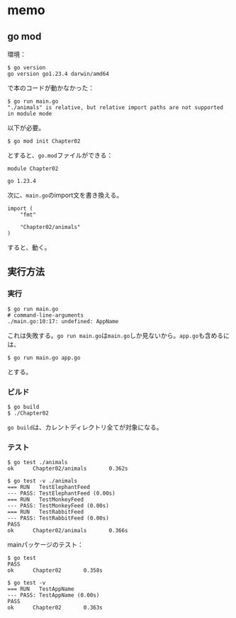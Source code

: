 # memo
## go mod
環境：
```
$ go version
go version go1.23.4 darwin/amd64
```
で本のコードが動かなかった：
```
$ go run main.go
"./animals" is relative, but relative import paths are not supported in module mode
```
以下が必要。
```
$ go mod init Chapter02
```
とすると、`go.mod`ファイルができる：
```
module Chapter02

go 1.23.4
```
次に、`main.go`のimport文を書き換える。
```
import (
    "fmt"

    "Chapter02/animals"
)
```
すると、動く。

## 実行方法
### 実行
```
$ go run main.go
# command-line-arguments
./main.go:10:17: undefined: AppName
```
これは失敗する。`go run main.go`は`main.go`しか見ないから。`app.go`も含めるには、
```
$ go run main.go app.go
```
とする。

### ビルド
```
$ go build
$ ./Chapter02
```
`go build`は、カレントディレクトリ全てが対象になる。

### テスト

```
$ go test ./animals
ok      Chapter02/animals       0.362s

$ go test -v ./animals
=== RUN   TestElephantFeed
--- PASS: TestElephantFeed (0.00s)
=== RUN   TestMonkeyFeed
--- PASS: TestMonkeyFeed (0.00s)
=== RUN   TestRabbitFeed
--- PASS: TestRabbitFeed (0.00s)
PASS
ok      Chapter02/animals       0.366s
```
mainパッケージのテスト：
```
$ go test
PASS
ok      Chapter02       0.358s

$ go test -v
=== RUN   TestAppName
--- PASS: TestAppName (0.00s)
PASS
ok      Chapter02       0.363s
```